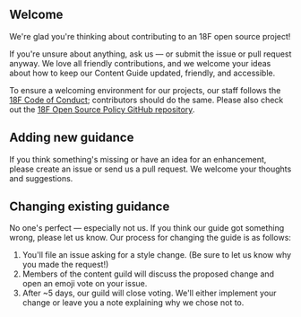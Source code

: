 ## Welcome
We're glad you're thinking about contributing to an 18F open source project! 

If you're unsure about anything, ask us — or submit the issue or pull request anyway. We love all friendly contributions, 
and we welcome your ideas about how to keep our Content Guide updated, friendly, and accessible.

To ensure a welcoming environment for our projects, our staff follows the [18F Code of Conduct](https://github.com/18F/code-of-conduct/blob/master/code-of-conduct.md); 
contributors should do the same. Please also check out the [18F Open Source Policy GitHub repository]( https://github.com/18f/open-source-policy). 

## Adding new guidance
If you think something's missing or have an idea for an enhancement, please create an 
issue or send us a pull request. We welcome your thoughts and suggestions.

## Changing existing guidance
No one's perfect — especially not us. If you think our guide got something wrong, please let us know. 
Our process for changing the guide is as follows:

1. You'll file an issue asking for a style change. (Be sure to let us know why you made the request!)
1. Members of the content guild will discuss the proposed change and open an emoji vote on your issue. 
1. After ~5 days, our guild will close voting. We'll either implement your change or leave you a note explaining why we chose not to.
